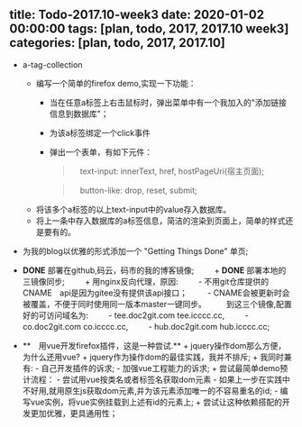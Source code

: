 title: Todo-2017.10-week3
date: 2020-01-02 00:00:00
tags: [plan, todo, 2017, 2017.10 week3]
categories: [plan, todo, 2017, 2017.10]
---
+ a-tag-collection
    +   编写一个简单的firefox demo,实现一下功能：
        -   当在任意a标签上右击鼠标时，弹出菜单中有一个我加入的"添加链接信息到数据库"；
        -   为该a标签绑定一个click事件
        -   弹出一个表单，有如下元件：
    
            >　text-input: innerText, href, hostPageUri(宿主页面);
        
            >　button-like: drop, reset, submit;
    +   将该多个a标签的以上text-input中的value存入数据库。
    +   将上一条中存入数据库的a标签信息，简洁的渲染到页面上，简单的样式还是要有的。

+   为我的blog以优雅的形式添加一个 "Getting Things Done" 单页;
+   **DONE** 部署在github,码云，码市的我的博客镜像;
　　    +   **DONE** 部署本地的三镜像同步;
　　    +   用nginx反向代理，原因:
　　        -   不用git仓库提供的CNAME　api是因为gitee没有提供该api接口；
　　        -   CNAME会被更新时会被覆盖，不便于同时使用同一版本master一键同步。
　　        到这三个镜像,配置好的可访问域名为:
　　        -   tee.doc2git.com tee.icccc.cc,
　　        -   co.doc2git.com co.icccc.cc,
　　        -   hub.doc2git.com hub.icccc.cc;
+   **　用vue开发firefox插件，这是一种尝试.**
        +   jquery操作dom那么方便，为什么还用vue?
            +   jquery作为操作dom的最佳实践，我并不排斥;
            +   我同时兼有:
                -   自己开发插件的诉求;
                -   加强vue工程能力的诉求;
        +   尝试最简单demo预计流程：
            -   尝试用vue按类名或者标签名获取dom元素
            -   如果上一步在实践中不好用,就用原生js获取dom元素,并为该元素添加唯一的不容易重名的id;
            -   编写vue实例，将vue实例挂载到上述有id的元素上;
        +   尝试让这种依赖搭配的开发更加优雅，更具通用性；
    